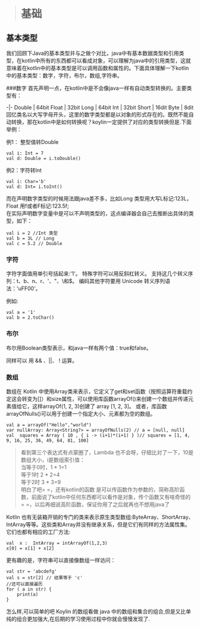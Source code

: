 > # 基础


## 基本类型
我们回顾下Java的基本类型并与之做个对比，java中有基本数据类型和引用类型，在kotlin中所有的东西都可以看成对象，可以理解为java中的引用类型，这就意味着在kotlin中的基本类型是可以调用函数和属性的。下面具体理解一下kotlin中的基本类型：数字，字符，布尔，数组,字符串。

###数字
首先声明一点，在kotlin中是不会像java一样有自动类型转换的。主要类型有：

-|-
Double | 64bit
Float | 32bit
Long | 64bit
Int | 32bit
Short | 16dit
Byte | 8dit
回忆类名以大写字母开头，这里的数字类型都是以对象的形式存在的。既然不能自动转换，那在kotlin中是如何转换呢？koylin一定提供了对应的类型转换但是.下面举例：

例1： 整型值转Double

	val i: Int = 7
	val d: Double = i.toDouble()

例2：字符转Int
	
	val i: Char='b'
	val d: Int= i.toInt()

而在声明数字类型的时候用法跟java差不多，比如Long 类型用大写L标记:123L，Float 用f或者F标记:123.5f;<br>
在实际声明数字变量中是可以不声明类型的，这点编译器会自己去推断出具体的类型，如下： 
	
	val i = 2 //Int 类型
	val b = 3L // Long
	val c = 5.2 // Double

### 字符
字符字面值用单引号括起来:'1'。 特殊字符可以用反斜杠转义。 支持这几个转义序列：t、b、n、r、'、"、\和$。 编码其他字符要用 Unicode 转义序列语法：'uFF00'。

例如:

	val a = '1'
	val b = 2.toChar()

### 布尔
布尔用Boolean类型表示，和java一样有两个值：true和false。

同样可以 用 &&  、||、 !  运算。

### 数组
数组在 Kotlin 中使用Array类来表示，它定义了get和set函数（按照运算符重载约定这会转变为[]）和size属性，可以使用库函数arrayOf()来创建一个数组并传递元素值给它，这样arrayOf(1, 2, 3)创建了 array [1, 2, 3]。 或者，库函数arrayOfNulls()可以用于创建一个指定大小、元素都为空的数组。
	
	val a = arrayOf("Hello","world")
	var nullArray: Array<String?> = arrayOfNulls(2) // a = [null, null]
	val  squares = Array ( 10 , { i -> (i+1)*(i+1) } )// squares = [1, 4, 9, 16, 25, 36, 49, 64, 81, 100]

> 看到第三个表达式有点蒙圈了，Lambda 也不会呀，仔细比对了一下，10是数组大小，i是数组索引值：<br>
> 当等于0时，1 * 1=1<br>
> 等于1时 2 * 2=4<br>
> 等于2时 3 * 3=9<br>
>明白了吧= =，还有kotlin的函数 是可以传函数作为参数的，简称高阶函数，前面说了kotlin中任何东西都可以看作是对象，传个函数又有啥奇怪的= =，以后再细说高阶函数，保证你用了之后就再也不想用java了

Kotlin 也有无装箱开销的专门的类来表示原生类型数组:ByteArray、ShortArray、IntArray等等。这些类和Array并没有继承关系，但是它们有同样的方法属性集。它们也都有相应的工厂方法:

	val  x :  IntArray = intArrayOf(1,2,3)
	x[0] = x[1] + x[2]

更有趣的是，字符串可以直接像数组一样访问：

	val str = 'abcdefg'
	val s = str[2] // 结果等于 'c'
	//还可以直接遍历
	for ( a in str) {
		print(a) 
	}

怎么样,可以简单的吧 Koylin 的数组看做 java 中的数组和集合的组合,但是又比单纯的组合更加强大,在后期的学习使用过程中你就会慢慢发现了.